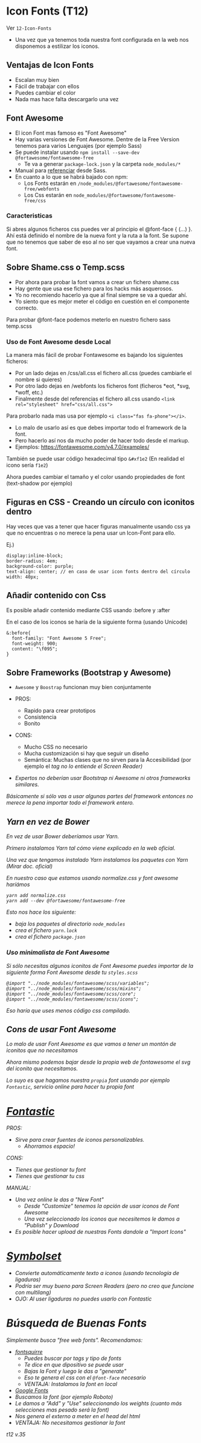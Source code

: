 # Icon Fonts (T12)

Ver `12-Icon-Fonts`

 - Una vez que ya tenemos toda nuestra font configurada en la web nos disponemos a estilizar los iconos.
 
 ## Ventajas de Icon Fonts
 
  - Escalan muy bien
  - Fácil de trabajar con ellos
  - Puedes cambiar el color
  - Nada mas hace falta descargarlo una vez
  
## Font Awesome

 - El icon Font mas famoso es "Font Awesome"
 - Hay varias versiones de Font Awesome. Dentre de la Free Version tenemos para varios Lenguajes (por ejemplo Sass)
 - Se puede instalar usando `npm install --save-dev @fortawesome/fontawesome-free`
    - Te va a generar `package-lock.json` y la carpeta `node_modules/*`
 - Manual para [referenciar](https://fontawesome.com/how-to-use/on-the-web/using-with/sass) desde Sass.
 - En cuanto a lo que se habrá bajado con npm:
   - Los Fonts estarán en `/node_modules/@fortawesome/fontawesome-free/webfonts`
   - Los Css estarán en `node_modules/@fortawesome/fontawesome-free/css`
 
 
### Caracteristicas

Si abres algunos ficheros css puedes ver al principio el @font-face { (...) }. 
Ahí está definido el nombre de la nueva font y la ruta a la font.
Se supone que no tenemos que saber de eso al no ser que vayamos a crear una nueva font.


## Sobre Shame.css o Temp.scss

 - Por ahora para probar la font vamos a crear un fichero shame.css
 - Hay gente que usa ese fichero para los hacks más asquerosos.
 - Yo no recomiendo hacerlo ya que al final siempre se va a quedar ahí.
 - Yo siento que es mejor meter el código en cuestión en el componente correcto.

Para probar @font-face podemos meterlo en nuestro fichero sass temp.scss

### Uso de Font Awesome desde Local

La manera más fácil de probar Fontawesome es bajando los siguientes ficheros:
 - Por un lado dejas en /css/all.css el fichero all.css (puedes cambiarle el nombre si quieres)
 - Por otro lado dejas en /webfonts los ficheros font (ficheros *eot, *svg, *woff, etc.)
 - Finalmente desde del <head> referencias el fichero all.css usando `<link rel="stylesheet" href="css/all.css">`

Para probarlo nada mas usa por ejemplo `<i class="fas fa-phone"></i>`. 
- Lo malo de usarlo así es que debes importar todo el framework de la font.
- Pero hacerlo así nos da mucho poder de hacer todo desde el markup.
- Ejemplos: https://fontawesome.com/v4.7.0/examples/


También se puede usar código hexadecimal tipo `&#xf1e2` (En realidad el icono sería `f1e2`)

Ahora puedes cambiar el tamaño y el color usando propiedades de font (text-shadow por ejemplo)

## Figuras en CSS - Creando un círculo con iconitos dentro

Hay veces que vas a tener que hacer figuras manualmente usando css ya que no encuentras o no merece la pena usar un Icon-Font para ello.

Ej.)

```
display:inline-block;
border-radius: 4em;
background-color: purple;
text-align: center; // en caso de usar icon fonts dentro del círculo
width: 40px;
```

## Añadir contenido con Css

Es posible añadir contenido mediante CSS usando :before y :after

En el caso de los iconos se haría de la siguiente forma (usando Unicode)

```
&:before{
  font-family: "Font Awesome 5 Free";
  font-weight: 900;
  content: "\f095";
}
```

## Sobre Frameworks (Bootstrap y Awesome)

 - `Awesome` y `Boostrap` funcionan muy bien conjuntamente
 
 - PROS:
   - Rapido para crear prototipos
   - Consistencia
   - Bonito
   
 - CONS:
   - Mucho CSS no necesario
   - Mucha customización si hay que seguir un diseño
   - Semántica: Muchas clases que no sirven para la Accesibilidad (por ejemplo el <i> tag no lo entiende el Screen Reader)
   
 - Expertos no deberían usar Bootstrap ni Awesome ni otros frameworks similares.
 
Básicamente si sólo vas a usar algunas partes del framework entonces no merece la pena importar todo el framework entero.

## Yarn en vez de Bower

En vez de usar Bower deberíamos usar Yarn.

Primero instalamos Yarn tal cómo viene explicado en la web oficial.

Una vez que tengamos instalado Yarn instalamos los paquetes con Yarn (Mirar doc. oficial)

En nuestro caso que estamos usando normalize.css y font awesome haríámos

```
yarn add normalize.css
yarn add --dev @fortawesome/fontawesome-free
```

Esto nos hace los siguiente:
 - baja los paquetes al directorio `node_modules`
 - crea el fichero `yarn.lock`
 - crea el fichero `package.json`


### Uso minimalista de Font Awesome

Si sólo necesitas algunos iconitos de Font Awesome puedes importar de la siguiente forma Font Awesome desde tu `styles.scss`
 
```
@import "../node_modules/fontawesome/scss/variables";
@import "../node_modules/fontawesome/scss/mixins";
@import "../node_modules/fontawesome/scss/core";
@import "../node_modules/fontawesome/scss/icons";
```

Eso haría que uses menos código css compilado.

## Cons de usar Font Awesome

Lo malo de usar Font Awesome es que vamos a tener un montón de iconitos que no necesitamos

Ahora mismo podemos bajar desde la propia web de fontawesome el svg del iconito que necesitamos.

Lo suyo es que hagamos nuestra `propia` font usando por ejemplo `Fontastic`, servicio online para hacer tu propia font


# [Fontastic](http://fontastic.me/)

PROS:
 - Sirve para crear fuentes de iconos personalizables.
   - Ahorramos espacio!
   
CONS:
 - Tienes que gestionar tu font
 - Tienes que gestionar tu css

MANUAL:

 - Una vez online le das a "New Font"
   - Desde "Customize" tenemos la opción de usar iconos de Font Awesome
   - Una vez seleccionado los iconos que necesitemos le damos a "Publish" y Download
 - Es posible hacer upload de nuestras Fonts dandole a "Import Icons"


# [Symbolset](https://symbolset.com/)

 - Convierte automáticamente texto a iconos (usando tecnología de ligaduras)
 - Podría ser muy bueno para Screen Readers (pero no creo que funcione con multilang)
 - OJO: Al user ligaduras no puedes usarlo con Fontastic
 
# Búsqueda de Buenas Fonts

Simplemente busca "free web fonts". Recomendamos:

 - [fontsquirre](https://www.fontsquirrel.com/)
   - Puedes buscar por tags y tipo de fonts
   - Te dice en que dipositivo se puede usar
   - Bajas la Font y luego le das a "generate"
   - Eso te genera el css con el `@font-face` necesario
   - VENTAJA: Instalamos la font en local
 - [Google Fonts](https://fonts.google.com/)
  - Buscamos la font (por ejemplo Roboto)
  - Le damos a "Add" y "Use" seleccionando los weights (cuanto más selecciones mas pesado será la font)
  - Nos genera el <link> externo a meter en el head del html
  - VENTAJA: No necesitamos gestionar la font
  
  




t12 v.35
